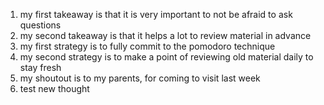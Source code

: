 1. my first takeaway is that it is very important to not be afraid to ask questions
2. my second takeaway is that it helps a lot to review material in advance
3. my first strategy is to fully commit to the pomodoro technique
4. my second strategy is to make a point of reviewing old material daily to stay fresh
5. my shoutout is to my parents, for coming to visit last week
6. test new thought 
